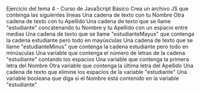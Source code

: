 Ejercicio del tema 4 - Curso de JavaScript Básico
Crea un archivo JS que contenga las siguientes líneas
Una cadena de texto con tu Nombre
Otra cadena de texto con tu Apellido
Una cadena de texto que se llame "estudiante" concatenando tu Nombre y tu Apellido con un espacio entre medias
Una cadena de texto que se llame "estudianteMayus" que contenga la cadena estudiante pero todo en mayúsculas
Una cadena de texto que se llame "estudianteMinus" que contenga la cadena estudiante pero todo en minúsculas
Una variable que contenga el número de letras de la cadena "estudiante" contando los espacios
Una variable que contenga la primera letra del Nombre
Otra variable que contenga la última letra del Apellido
Una cadena de texto que elimine los espacios de la variable "estudiante"
Una variable booleana que diga si el Nombre está contenido en la variable "estudiante"
